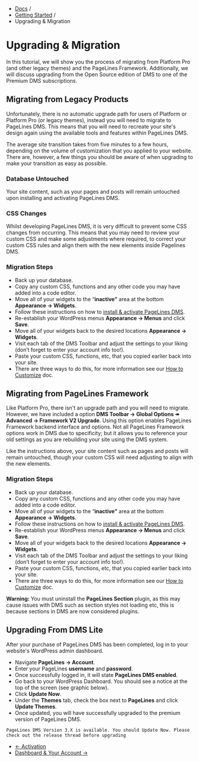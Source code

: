 <div class="row-fluid">
	<div class="span12">
		<ul class="breadcrumb">
  			<li><a href="http://docs.pagelines.com/">Docs</a> <span class="divider">/</span></li>
  			<li><a href="http://docs.pagelines.com/tutorials">Getting Started</a> <span class="divider">/</span></li>
  			<li class="active">Upgrading & Migration</li>
		</ul>
	</div>
</div>

# Upgrading & Migration #

In this tutorial, we will show you the process of migrating from Platform Pro (and other legacy themes) and the PageLines Framework. Additionally, we will discuss upgrading from the Open Source edition of DMS to one of the Premium DMS subscriptions.

## Migrating from Legacy Products ##

Unfortunately, there is no automatic upgrade path for users of Platform or Platform Pro (or legacy themes), instead you will need to migrate to PageLines DMS. This means that you will need to recreate your site's design again using the available tools and features within PageLines DMS.

The average site transition takes from five minutes to a few hours, depending on the volume of customization that you applied to your website. There are, however, a few things you should be aware of when upgrading to make your transition as easy as possible.

### Database Untouched ###

Your site content, such as your pages and posts will remain untouched upon installing and activating PageLines DMS.

### CSS Changes ###

Whilst developing PageLines DMS, it is very difficult to prevent some CSS changes from occurring. This means that you may need to review your custom CSS and make some adjustments where required, to correct your custom CSS rules and align them with the new elements inside Pagelines DMS.

### Migration Steps ###

* Back up your database.
* Copy any custom CSS, functions and any other code you may have added into a code editor.
* Move all of your widgets to the “**inactive”** area at the bottom **Appearance &rarr; Widgets**.
* Follow these instructions on how to [install & activate PageLines DMS](http://docs.pagelines.com/getting-started/installation).
* Re-establish your WordPress menus **Appearance &rarr; Menus** and click **Save**.
* Move all of your widgets back to the desired locations **Appearance &rarr; Widgets**.
* Visit each tab of the DMS Toolbar and adjust the settings to your liking (don’t forget to enter your account info too!).
* Paste your custom CSS, functions, etc, that you copied earlier back into your site.
* There are three ways to do this, for more information see our [How to Customize](http://docs.pagelines.com/customize/how-to-customize) doc.

## Migrating from PageLines Framework ##

Like Platform Pro, there isn't an upgrade path and you will need to migrate. However, we have included a option **DMS Toolbar → Global Options ↠ Advanced &rarr; Framework V2 Upgrade**. Using this option enables PageLines Framework backend interface and options. Not all PageLines Framework options work in DMS due to specificity; but it allows you to reference your old settings as you are rebuilding your site using the DMS system.

Like the instructions above, your site content such as pages and posts will remain untouched, though your custom CSS will need adjusting to align with the new elements.

### Migration Steps ###

* Back up your database.
* Copy any custom CSS, functions and any other code you may have added into a code editor.
* Move all of your widgets to the “**inactive”** area at the bottom **Appearance &rarr; Widgets**.
* Follow these instructions on how to [install & activate PageLines DMS](http://docs.pagelines.com/getting-started/installation).
* Re-establish your WordPress menus **Appearance &rarr; Menus** and click **Save**.
* Move all of your widgets back to the desired locations **Appearance &rarr; Widgets**.
* Visit each tab of the DMS Toolbar and adjust the settings to your liking (don’t forget to enter your account info too!).
* Paste your custom CSS, functions, etc, that you copied earlier back into your site.
* There are three ways to do this, for more information see our [How to Customize](http://docs.pagelines.com/customize/how-to-customize) doc.

<div class="alert alert-error">
  <strong>Warning:</strong> You must uninstall the <strong>PageLines Section</strong> plugin, as this may cause issues with DMS such as section styles not loading etc, this is because sections in DMS are now considered plugins.
</div>

## Upgrading From DMS Lite

After your purchase of PageLines DMS has been completed, log in to your website's WordPress admin dashboard.

* Navigate **PageLines &rarr; Account**.
* Enter your PageLines **username** and **password**.
* Once successfully logged in, it will state **PageLines DMS enabled**.
* Go back to your WordPress Dashboard. You should see a notice at the top of the screen (see graphic below).
* Click **Update Now**.
* Under the **Themes** tab, check the box next to **PageLines** and click **Update Themes**.
* Once updated, you will have successfully upgraded to the premium version of PageLines DMS.

`PageLines DMS Version 3.X is available. You should Update Now.
Please check out the release thread before upgrading`

<div class="row-fluid">
	<div class="span12">
		<ul class="pager">
			<li class="pull-left"><a href="http://docs.pagelines.com/getting-started/activation">&larr; Activation</a></li>
  			<li class="pull-right"><a href="http://docs.pagelines.com/getting-started/dashboard-account">Dashboard & Your Account &rarr;</i></a></li>
		</ul>
	</div>
</div>

